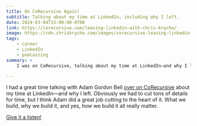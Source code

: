 ```yaml
---
title: On CoRecursive Again!
subtitle: Talking about my time at LinkedIn, including why I left.
date: 2024-03-04T15:00:00-0700
link: https://corecursive.com/leaving-linkedin-with-chris-krycho/
image: https://cdn.chriskrycho.com/images/corecursive-leaving-linkedin.jpeg
tags:
    - career
    - LinkedIn
    - podcasting
summary: >
    I was on CoRecursive, talking about my time at LinkedIn—and why I left.

---
```


I had a great time talking with Adam Gordon Bell [over on CoRecursive]({{link}}) about my time at LinkedIn—and why I left. Obviously we had to cut tons of details for time, but I think Adam did a great job cutting to the heart of it. What we build, why we build it, and yes, *how* we build it all really matter.

[Give it a listen!]({{link}})
